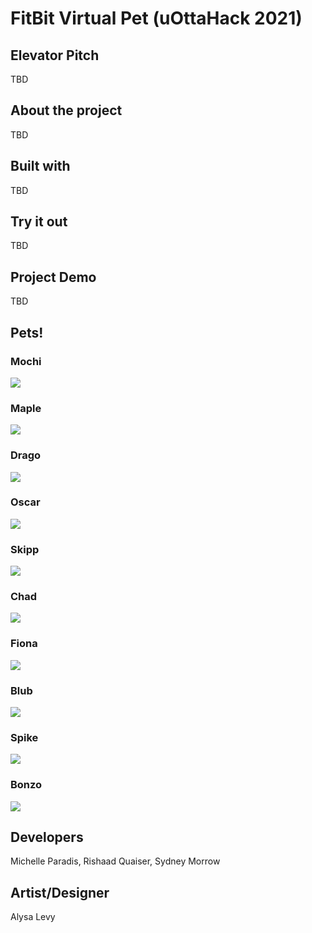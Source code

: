 # FitBit Virtual Pet (uOttaHack 2021)

## Elevator Pitch
TBD

## About the project
TBD

## Built with
TBD

## Try it out
TBD

## Project Demo
TBD

## Pets!

### Mochi
![](gifs/Default/mochi.gif)

### Maple
![](gifs/Default/maple.gif)

### Drago
![](gifs/Default/drago.gif)

### Oscar
![](gifs/Default/otto.gif)

### Skipp
![](gifs/Default/seal.gif)

### Chad
![](gifs/Default/turtle.gif)

### Fiona
![](gifs/Default/fiona.gif)

### Blub
![](gifs/Default/blubb.gif)

### Spike
![](gifs/Default/shade.gif)

### Bonzo
![](gifs/Default/bonzo.gif)

## Developers
Michelle Paradis, Rishaad Quaiser, Sydney Morrow

## Artist/Designer
Alysa Levy
